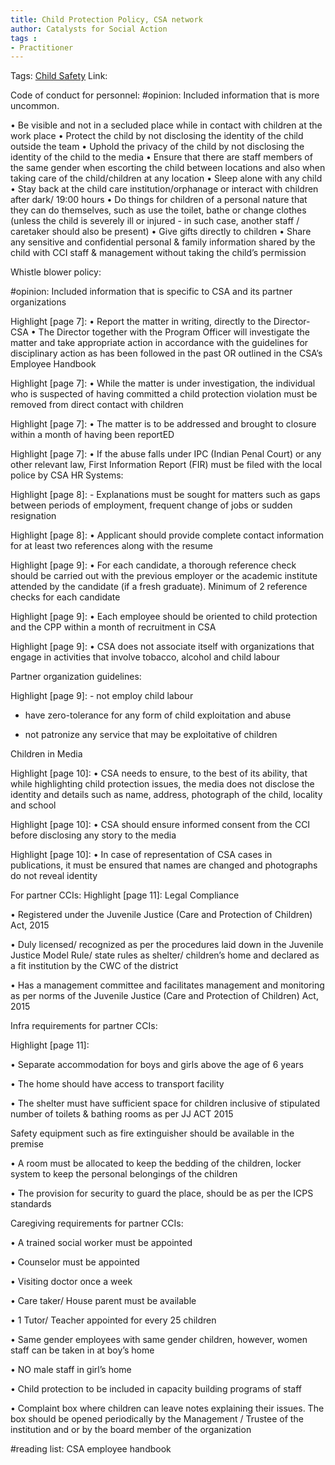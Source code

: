 ```yaml
---
title: Child Protection Policy, CSA network
author: Catalysts for Social Action
tags :
- Practitioner
---
```

Tags:  [Child Safety](Child%20Safety) 
Link:

Code of conduct for personnel:
#opinion: Included information that is more uncommon.

• Be visible and not in a secluded place while in contact with children at the work place
• Protect the child by not disclosing the identity of the child outside the team
• Uphold the privacy of the child by not disclosing the identity of the child to the media
• Ensure that there are staff members of the same gender when escorting the child between locations and also when taking care of the child/children at any location
• Sleep alone with any child
• Stay back at the child care institution/orphanage or interact with children after dark/ 19:00 hours
• Do things for children of a personal nature that they can do themselves, such as use the toilet, bathe or change clothes (unless the child is severely ill or injured - in such case, another staff / caretaker should also be present)
• Give gifts directly to children
• Share any sensitive and confidential personal & family information shared by the child with CCI staff & management without taking the child’s permission

Whistle blower policy: 

#opinion: Included information that is specific to CSA and its partner organizations 

Highlight [page 7]: • Report the matter in writing, directly to the Director-CSA
 • The Director together with the Program Officer will investigate the matter and take appropriate action in accordance with the guidelines for disciplinary action as has been followed in the past OR outlined in the CSA’s Employee Handbook

Highlight [page 7]: • While the matter is under investigation, the individual who is suspected of having committed a child protection violation must be removed from direct contact with children

Highlight [page 7]: • The matter is to be addressed and brought to closure within a month of having been reportED

Highlight [page 7]: • If the abuse falls under IPC (Indian Penal Court) or any other relevant law, First Information Report (FIR) must be filed with the local police by CSA
HR Systems:

Highlight [page 8]: - Explanations must be sought for matters such as gaps between periods of employment, frequent change of jobs or sudden resignation

Highlight [page 8]: • Applicant should provide complete contact information for at least two references along with the resume

Highlight [page 9]: • For each candidate, a thorough reference check should be carried out with the previous employer or the academic institute attended by the candidate (if a fresh graduate). Minimum of 2 reference checks for each candidate

Highlight [page 9]: • Each employee should be oriented to child protection and the CPP within a month of recruitment in CSA

Highlight [page 9]: • CSA does not associate itself with organizations that engage in activities that involve tobacco, alcohol and child labour

Partner organization guidelines:

Highlight [page 9]: - not employ child labour

- have zero-tolerance for any form of child exploitation and abuse

- not patronize any service that may be exploitative of children

Children in Media

Highlight [page 10]: • CSA needs to ensure, to the best of its ability, that while highlighting child protection issues, the media does not disclose the identity and details such as name, address, photograph of the child, locality and school

Highlight [page 10]: • CSA should ensure informed consent from the CCI before disclosing any story to the media

Highlight [page 10]: • In case of representation of CSA cases in publications, it must be ensured that names are changed and photographs do not reveal identity

For partner CCIs:
Highlight [page 11]: Legal Compliance

• Registered under the Juvenile Justice (Care and Protection of Children) Act, 2015

• Duly licensed/ recognized as per the procedures laid down in the Juvenile Justice Model Rule/ state rules as shelter/ children’s home and declared as a fit institution by the CWC of the district

• Has a management committee and facilitates management and monitoring as per norms of the Juvenile Justice (Care and Protection of Children) Act, 2015

Infra requirements for partner CCIs:

Highlight [page 11]:

• Separate accommodation for boys and girls above the age of 6 years

• The home should have access to transport facility

• The shelter must have sufficient space for children inclusive of stipulated number of toilets & bathing rooms as per JJ ACT 2015

Safety equipment such as fire extinguisher should be available in the premise

• A room must be allocated to keep the bedding of the children, locker system to keep the personal belongings of the children

• The provision for security to guard the place, should be as per the ICPS standards

Caregiving requirements for partner CCIs: 

• A trained social worker must be appointed

• Counselor must be appointed

• Visiting doctor once a week

• Care taker/ House parent must be available

• 1 Tutor/ Teacher appointed for every 25 children

• Same gender employees with same gender children, however, women staff can be taken in at boy’s home

• NO male staff in girl’s home

• Child protection to be included in capacity building programs of staff

• Complaint box where children can leave notes explaining their issues. The box should be opened periodically by the Management / Trustee of the institution and or by the board member of the organization

#reading list: 
CSA employee handbook 

